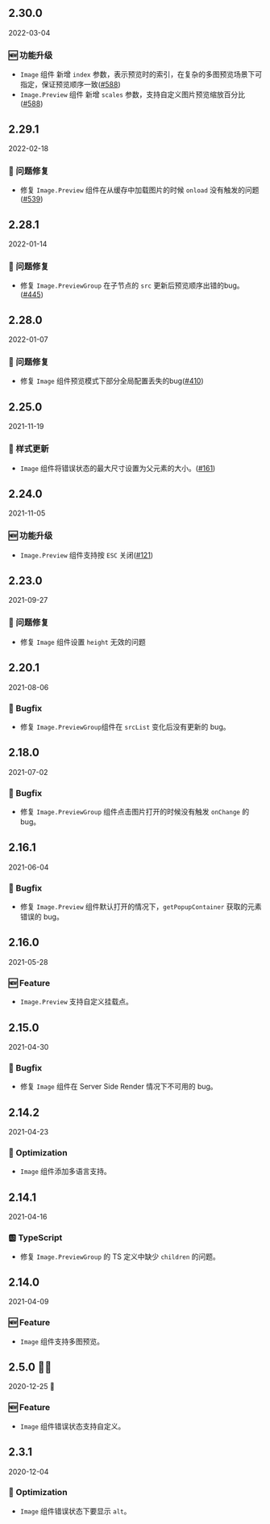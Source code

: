 ## 2.30.0

2022-03-04

### 🆕 功能升级

- `Image` 组件 新增 `index` 参数，表示预览时的索引，在复杂的多图预览场景下可指定，保证预览顺序一致([#588](https://github.com/arco-design/arco-design/pull/588))
- `Image.Preview` 组件 新增 `scales` 参数，支持自定义图片预览缩放百分比([#588](https://github.com/arco-design/arco-design/pull/588))

## 2.29.1

2022-02-18

### 🐛 问题修复

- 修复 `Image.Preview` 组件在从缓存中加载图片的时候 `onload` 没有触发的问题([#539](https://github.com/arco-design/arco-design/pull/539))

## 2.28.1

2022-01-14

### 🐛 问题修复

- 修复 `Image.PreviewGroup` 在子节点的 `src` 更新后预览顺序出错的bug。([#445](https://github.com/arco-design/arco-design/pull/445))

## 2.28.0

2022-01-07

### 🐛 问题修复

- 修复 `Image` 组件预览模式下部分全局配置丢失的bug([#410](https://github.com/arco-design/arco-design/pull/410))

## 2.25.0

2021-11-19

### 💅 样式更新

- `Image` 组件将错误状态的最大尺寸设置为父元素的大小。([#161](https://github.com/arco-design/arco-design/pull/161))

## 2.24.0

2021-11-05

### 🆕 功能升级

- `Image.Preview` 组件支持按 `ESC` 关闭([#121](https://github.com/arco-design/arco-design/pull/121))

## 2.23.0

2021-09-27

### 🐛 问题修复

- 修复 `Image` 组件设置 `height` 无效的问题

## 2.20.1

2021-08-06

### 🐛 Bugfix

- 修复 `Image.PreviewGroup`组件在 `srcList` 变化后没有更新的 bug。

## 2.18.0

2021-07-02

### 🐛 Bugfix

- 修复 `Image.PreviewGroup` 组件点击图片打开的时候没有触发 `onChange` 的 bug。

## 2.16.1

2021-06-04

### 🐛 Bugfix

- 修复 `Image.Preview` 组件默认打开的情况下，`getPopupContainer` 获取的元素错误的 bug。

## 2.16.0

2021-05-28

### 🆕 Feature

- `Image.Preview` 支持自定义挂载点。

## 2.15.0

2021-04-30

### 🐛 Bugfix

- 修复 `Image` 组件在 Server Side Render 情况下不可用的 bug。



## 2.14.2

2021-04-23

### 💎 Optimization

- `Image` 组件添加多语言支持。

## 2.14.1

2021-04-16

### 🆎 TypeScript

- 修复 `Image.PreviewGroup` 的 TS 定义中缺少 `children` 的问题。



## 2.14.0

2021-04-09

### 🆕 Feature

- `Image` 组件支持多图预览。

## 2.5.0 🎅🏽

2020-12-25 🎄

### 🆕 Feature

- `Image` 组件错误状态支持自定义。



## 2.3.1

2020-12-04

### 💎 Optimization

- `Image` 组件错误状态下要显示 `alt`。



